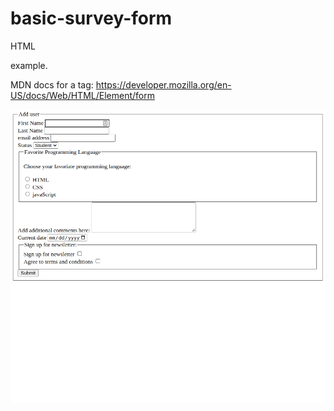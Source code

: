 # basic-survey-form

HTML <form> example.

MDN docs for a <form> tag:
https://developer.mozilla.org/en-US/docs/Web/HTML/Element/form

![Picture of the example](https://github.com/bernales/form-html-example/blob/main/form-example.png?raw=true)
